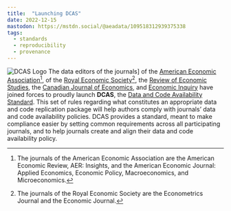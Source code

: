 ```yaml
---
title:  "Launching DCAS"
date: 2022-12-15
mastodon: https://mstdn.social/@aeadata/109518312939375338
tags:
  - standards
  - reproducibility
  - provenance
---
```


![DCAS Logo](https://datacodestandard.org/assets/img/logo-800.png)
The data editors of the journals] of the [American Economic Association](https://www.aeaweb.org/journals)[^aea], of the [Royal Economic Society](https://res.org.uk/journals/)[^res], the [Review of Economic Studies](https://www.restud.com/),  the [Canadian Journal of Economics](https://www.economics.ca/cpages/cje-home), and [Economic Inquiry](https://weai.org/view/EI) have joined forces  to proudly launch **DCAS**, the [Data and Code Availability Standard](https://datacodestandard.org/). This set of rules regarding what constitutes an appropriate data and code replication package will help authors comply with journals’ data and code availability policies. DCAS provides a standard, meant to make compliance easier by setting common requirements across all participating journals, and to help journals create and align their data and code availability policy.

[^aea]: The journals of the American Economic Association are the American Economic Review, AER: Insights, and the American Economic Journal: Applied Economics, Economic Policy, Macroeconomics, and Microeconomics. 
[^res]: The journals of the Royal Economic Society are the Econometrics Journal and the Economic Journal.
